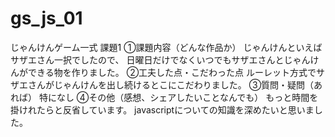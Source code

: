 # gs_js_01
じゃんけんゲーム一式
課題1
①課題内容（どんな作品か）
じゃんけんといえばサザエさん一択でしたので、
日曜日だけでなくいつでもサザエさんとじゃんけんができる物を作りました。
②工夫した点・こだわった点
ルーレット方式でサザエさんがじゃんけんを出し続けるとこにこだわりました。
③質問・疑問（あれば）
特になし
④その他（感想、シェアしたいことなんでも）
もっと時間を掛けれたらと反省しています。
javascriptについての知識を深めたいと思いました。
